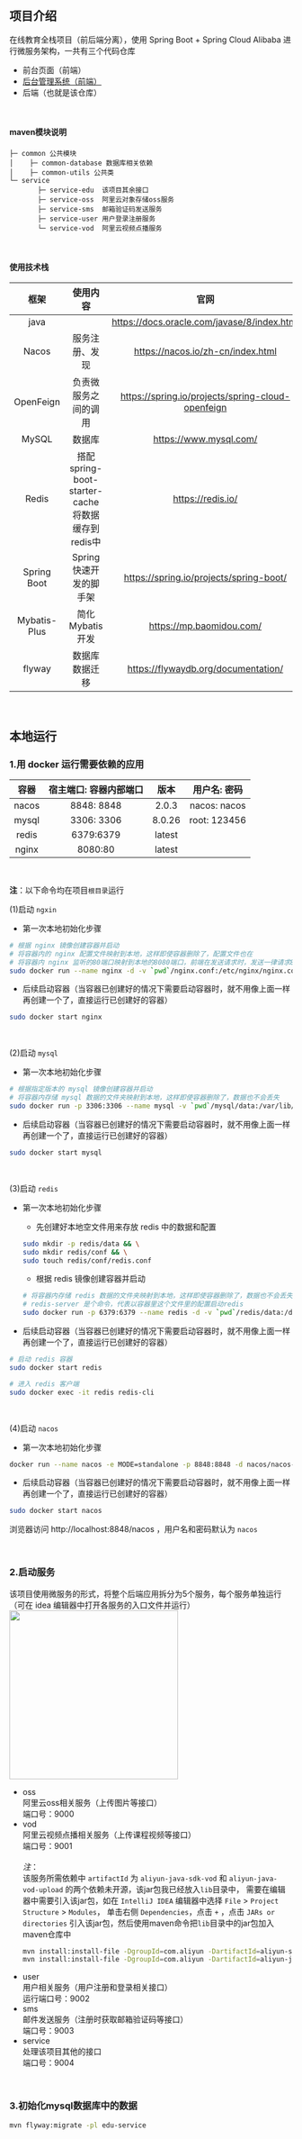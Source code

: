 ## 项目介绍

在线教育全栈项目（前后端分离），使用 Spring Boot + Spring Cloud Alibaba 进行微服务架构，一共有三个代码仓库
- 前台页面（前端）
- [后台管理系统（前端）](https://github.com/CaTmmao/edu-front-admin)
- 后端（也就是该仓库）
<br>

#### maven模块说明
```
├─ common 公共模块
│    ├─ common-database 数据库相关依赖
│    ├─ common-utils 公共类
└─ service
       ├─ service-edu  该项目其余接口
       ├─ service-oss  阿里云对象存储oss服务
       ├─ service-sms  邮箱验证码发送服务
       ├─ service-user 用户登录注册服务
       └─ service-vod  阿里云视频点播服务
```

<br>

#### 使用技术栈
|    框架    |       使用内容          |          官网                  |       备注        |  版本  |
| :-----------: | :----------------------: | :------------------: | :----------: | :----: |
|         java          |             |      https://docs.oracle.com/javase/8/index.html      |             |  8   |
|       Nacos   |  服务注册、发现     |     https://nacos.io/zh-cn/index.html         |           | 2.0.3  |
|       OpenFeign  |   负责微服务之间的调用    |    https://spring.io/projects/spring-cloud-openfeign       |    |  3.0.3 |
|         MySQL         |        数据库       |         https://www.mysql.com/       |  | 8.0.22 |
|         Redis         | 搭配 spring-boot-starter-cache 将数据缓存到redis中  |       https://redis.io/       |  | 6.2.1  |
|      Spring Boot      |        Spring快速开发的脚手架  |     https://spring.io/projects/spring-boot/    |           |   2.4.8     |
|     Mybatis-Plus      |           简化Mybatis开发           |         https://mp.baomidou.com/        |  |      3.4.3  |
|         flyway     |      数据库数据迁移  |       https://flywaydb.org/documentation/             |            |   7.11.3   |
<br>

## 本地运行
### 1.用 docker 运行需要依赖的应用
|  容器        | 宿主端口: 容器内部端口 |  版本  |    用户名: 密码    |
| :----------------: | :--------------------: | :----: | :----------------: |
|       nacos        |       8848: 8848       | 2.0.3  |    nacos: nacos    |
|       mysql        |       3306: 3306       | 8.0.26 |     root: 123456     |
|       redis        |       6379:6379       | latest  |                    |
|       nginx        |       8080:80          | latest  |                    |

<br>

**注**：以下命令均在项目`根目录`运行

(1)启动 `ngxin`
- 第一次本地初始化步骤
```bash
# 根据 nginx 镜像创建容器并启动
# 将容器内的 nginx 配置文件映射到本地，这样即使容器删除了，配置文件也在
# 将容器内 nginx 监听的80端口映射到本地的8080端口，前端在发送请求时，发送一律请求8080端口
sudo docker run --name nginx -d -v `pwd`/nginx.conf:/etc/nginx/nginx.conf:ro -p 8080:80 nginx
```
- 后续启动容器（当容器已创建好的情况下需要启动容器时，就不用像上面一样再创建一个了，直接运行已创建好的容器）
```bash
sudo docker start nginx
```

<br>
 
(2)启动 `mysql`
- 第一次本地初始化步骤
```bash
# 根据指定版本的 mysql 镜像创建容器并启动
# 将容器内存储 mysql 数据的文件夹映射到本地，这样即使容器删除了，数据也不会丢失
sudo docker run -p 3306:3306 --name mysql -v `pwd`/mysql/data:/var/lib/mysql -e MYSQL_ROOT_PASSWORD=123456  -e MYSQL_DATABASE=edu -d mysql:8.0.26
```
- 后续启动容器（当容器已创建好的情况下需要启动容器时，就不用像上面一样再创建一个了，直接运行已创建好的容器）
```bash
sudo docker start mysql
```

<br>
 
(3)启动 `redis`
- 第一次本地初始化步骤
  - 先创建好本地空文件用来存放 redis 中的数据和配置
   ```bash
   sudo mkdir -p redis/data && \
   sudo mkdir redis/conf && \
   sudo touch redis/conf/redis.conf
   ```

  - 根据 redis 镜像创建容器并启动
   ```bash
   # 将容器内存储 redis 数据的文件夹映射到本地，这样即使容器删除了，数据也不会丢失
   # redis-server 是个命令，代表以容器里这个文件里的配置启动redis
   sudo docker run -p 6379:6379 --name redis -d -v `pwd`/redis/data:/data -v `pwd`/redis/conf/redis.conf:/etc/redis/redis.conf redis  redis-server /etc/redis/redis.conf
   ```

- 后续启动容器（当容器已创建好的情况下需要启动容器时，就不用像上面一样再创建一个了，直接运行已创建好的容器）
```bash
# 启动 redis 容器
sudo docker start redis

# 进入 redis 客户端
sudo docker exec -it redis redis-cli
```

<br>
 
(4)启动 `nacos`
- 第一次本地初始化步骤
```bash
docker run --name nacos -e MODE=standalone -p 8848:8848 -d nacos/nacos-server:2.0.3
```
- 后续启动容器（当容器已创建好的情况下需要启动容器时，就不用像上面一样再创建一个了，直接运行已创建好的容器）
```bash
sudo docker start nacos
```
浏览器访问 http://localhost:8848/nacos ，用户名和密码默认为 `nacos`

<br>

### 2.启动服务
该项目使用微服务的形式，将整个后端应用拆分为5个服务，每个服务单独运行（可在 idea 编辑器中打开各服务的入口文件并运行）
<br>
<img src="https://github.com/CaTmmao/edu-backend/blob/master/images/service.png" width="300"/>

- oss<br>
  阿里云oss相关服务（上传图片等接口）<br>
  端口号：9000
- vod<br>
  阿里云视频点播相关服务（上传课程视频等接口）<br>
  端口号：9001<br>
  <br>
  *注*：<br>
  该服务所需依赖中 `artifactId` 为 `aliyun-java-sdk-vod` 和 `aliyun-java-vod-upload` 的两个依赖未开源，该jar包我已经放入`lib`目录中，
  需要在编辑器中需要引入该jar包，如在 `IntelliJ IDEA` 编辑器中选择 `File` > `Project Structure` > `Modules`，
  单击右侧 `Dependencies`，点击 `+` ，点击 `JARs or directories` 引入该jar包，然后使用maven命令把`lib`目录中的jar包加入maven仓库中<br>
  ```bash
  mvn install:install-file -DgroupId=com.aliyun -DartifactId=aliyun-sdk-vod -Dversion=2.15.11 -Dfile=lib/aliyun-java-sdk-vod-2.15.11.jar
  mvn install:install-file -DgroupId=com.aliyun -DartifactId=aliyun-java-vod-upload -Dversion=1.4.14 -Dfile=lib/aliyun-java-vod-upload-1.4.14.jar
  ```
- user<br>
  用户相关服务（用户注册和登录相关接口）<br>
  运行端口号：9002
- sms<br>
  邮件发送服务（注册时获取邮箱验证码等接口）<br>
  端口号：9003
- service<br>
  处理该项目其他的接口<br>
  端口号：9004
  
<br>

### 3.初始化mysql数据库中的数据
```bash
mvn flyway:migrate -pl edu-service
```
